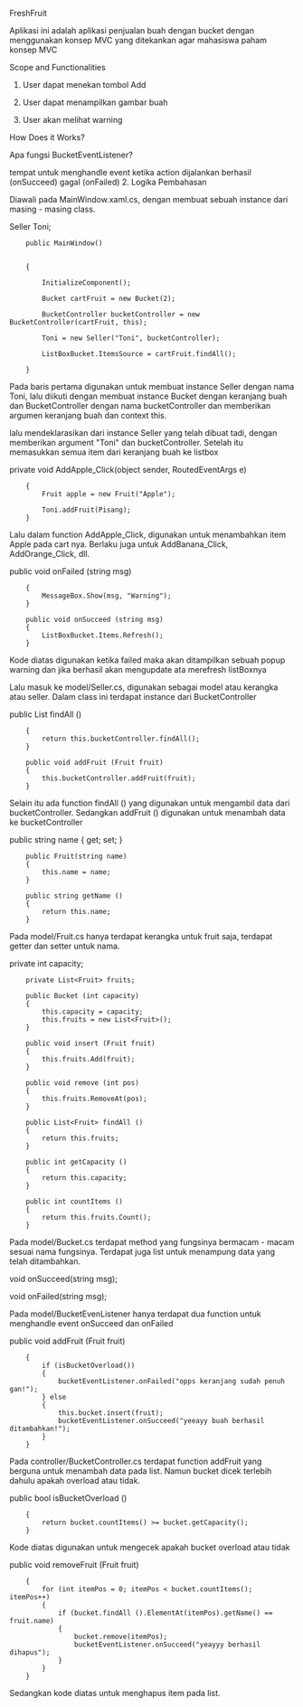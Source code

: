 FreshFruit


Aplikasi ini adalah aplikasi penjualan buah dengan bucket dengan menggunakan konsep MVC yang ditekankan agar mahasiswa paham konsep MVC

Scope and Functionalities

1. User dapat menekan tombol Add

2. User dapat menampilkan gambar buah

3. User akan melihat warning


How Does it Works?


Apa fungsi BucketEventListener?


tempat untuk menghandle event ketika action dijalankan berhasil (onSucceed) gagal (onFailed) 2. Logika Pembahasan

Diawali pada MainWindow.xaml.cs, dengan membuat sebuah instance dari masing - masing class.


Seller Toni;


        public MainWindow()
        
        
        {
        
            InitializeComponent();

            Bucket cartFruit = new Bucket(2);
            
            BucketController bucketController = new BucketController(cartFruit, this);

            Toni = new Seller("Toni", bucketController);
            
            ListBoxBucket.ItemsSource = cartFruit.findAll();
            
        }

Pada baris pertama digunakan untuk membuat instance Seller dengan nama Toni, lalu diikuti dengan membuat instance Bucket dengan keranjang buah dan BucketController dengan nama bucketController dan memberikan argumen keranjang buah dan context this.

lalu mendeklarasikan dari instance Seller yang telah dibuat tadi, dengan memberikan argument "Toni" dan bucketController. Setelah itu memasukkan semua item dari keranjang buah ke listbox


private void AddApple_Click(object sender, RoutedEventArgs e)

        {
            Fruit apple = new Fruit("Apple");
            
            Toni.addFruit(Pisang);
        }
        
Lalu dalam function AddApple_Click, digunakan untuk menambahkan item Apple pada cart nya. Berlaku juga untuk AddBanana_Click, AddOrange_Click, dll.


public void onFailed (string msg)

        {
            MessageBox.Show(msg, "Warning");
        }

        public void onSucceed (string msg)
        {
            ListBoxBucket.Items.Refresh();
        }
        
        
Kode diatas digunakan ketika failed maka akan ditampilkan sebuah popup warning dan jika berhasil akan mengupdate ata merefresh listBoxnya

Lalu masuk ke model/Seller.cs, digunakan sebagai model atau kerangka atau seller. Dalam class ini terdapat instance dari BucketController


public List<Fruit> findAll ()

        {
            return this.bucketController.findAll();
        }

        public void addFruit (Fruit fruit)
        {
            this.bucketController.addFruit(fruit);
        }
        
Selain itu ada function findAll () yang digunakan untuk mengambil data dari bucketController. Sedangkan addFruit () digunakan untuk menambah data ke bucketController

 
 public string name { get; set; }
        
        public Fruit(string name)
        {
            this.name = name;
        }

        public string getName ()
        {
            return this.name;
        }
        
Pada model/Fruit.cs hanya terdapat kerangka untuk fruit saja, terdapat getter dan setter untuk nama.


private int capacity;


        private List<Fruit> fruits;

        public Bucket (int capacity)
        {
            this.capacity = capacity;
            this.fruits = new List<Fruit>();
        }

        public void insert (Fruit fruit)
        {
            this.fruits.Add(fruit);
        }

        public void remove (int pos)
        {
            this.fruits.RemoveAt(pos);
        }

        public List<Fruit> findAll ()
        {
            return this.fruits;
        }

        public int getCapacity ()
        {
            return this.capacity;
        }

        public int countItems ()
        {
            return this.fruits.Count();
        }


Pada model/Bucket.cs terdapat method yang fungsinya bermacam - macam sesuai nama fungsinya. Terdapat juga list untuk menampung data yang telah ditambahkan.

 void onSucceed(string msg);
 
 void onFailed(string msg);
 
Pada model/BucketEvenListener hanya terdapat dua function untuk menghandle event onSucceed dan onFailed

 public void addFruit (Fruit fruit)
 
        {
            if (isBucketOverload())
            {
                bucketEventListener.onFailed("opps keranjang sudah penuh gan!");
            } else
            {
                this.bucket.insert(fruit);
                bucketEventListener.onSucceed("yeeayy buah berhasil ditambahkan!");
            }
        }
        
Pada controller/BucketController.cs terdapat function addFruit yang berguna untuk menambah data pada list. Namun bucket dicek terlebih dahulu apakah overload atau tidak.

public bool isBucketOverload ()

        {
            return bucket.countItems() >= bucket.getCapacity();
        }
        
Kode diatas digunakan untuk mengecek apakah bucket overload atau tidak

 public void removeFruit (Fruit fruit)
 
        {
            for (int itemPos = 0; itemPos < bucket.countItems(); itemPos++)
            {
                if (bucket.findAll ().ElementAt(itemPos).getName() == fruit.name)
                {
                    bucket.remove(itemPos);
                    bucketEventListener.onSucceed("yeayyy berhasil dihapus");
                }
            }
        }
        
Sedangkan kode diatas untuk menghapus item pada list.

